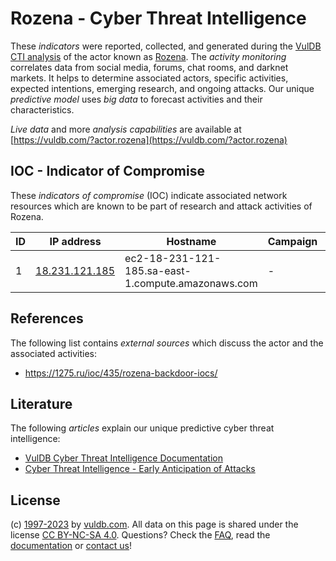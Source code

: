# Rozena - Cyber Threat Intelligence

These _indicators_ were reported, collected, and generated during the [VulDB CTI analysis](https://vuldb.com/?kb.cti) of the actor known as [Rozena](https://vuldb.com/?actor.rozena). The _activity monitoring_ correlates data from social media, forums, chat rooms, and darknet markets. It helps to determine associated actors, specific activities, expected intentions, emerging research, and ongoing attacks. Our unique _predictive model_ uses _big data_ to forecast activities and their characteristics.

_Live data_ and more _analysis capabilities_ are available at [https://vuldb.com/?actor.rozena](https://vuldb.com/?actor.rozena)

## IOC - Indicator of Compromise

These _indicators of compromise_ (IOC) indicate associated network resources which are known to be part of research and attack activities of Rozena.

ID | IP address | Hostname | Campaign | Confidence
-- | ---------- | -------- | -------- | ----------
1 | [18.231.121.185](https://vuldb.com/?ip.18.231.121.185) | ec2-18-231-121-185.sa-east-1.compute.amazonaws.com | - | Medium

## References

The following list contains _external sources_ which discuss the actor and the associated activities:

* https://1275.ru/ioc/435/rozena-backdoor-iocs/

## Literature

The following _articles_ explain our unique predictive cyber threat intelligence:

* [VulDB Cyber Threat Intelligence Documentation](https://vuldb.com/?kb.cti)
* [Cyber Threat Intelligence - Early Anticipation of Attacks](https://www.scip.ch/en/?labs.20201022)

## License

(c) [1997-2023](https://vuldb.com/?kb.changelog) by [vuldb.com](https://vuldb.com/?kb.about). All data on this page is shared under the license [CC BY-NC-SA 4.0](https://creativecommons.org/licenses/by-nc-sa/4.0/). Questions? Check the [FAQ](https://vuldb.com/?kb.faq), read the [documentation](https://vuldb.com/?kb) or [contact us](https://vuldb.com/?contact)!
